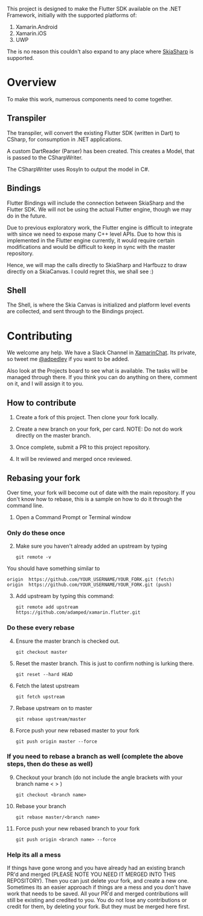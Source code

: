 This project is designed to make the Flutter SDK available on the .NET Framework, initially with the supported platforms of:

1) Xamarin.Android
2) Xamarin.iOS
3) UWP

The is no reason this couldn't also expand to any place where [SkiaSharp](https://github.com/mono/SkiaSharp) is supported.

# Overview

To make this work, numerous components need to come together.

## Transpiler

The transpiler, will convert the existing Flutter SDK (written in Dart) to CSharp, for consumption in .NET applications.

A custom DartReader (Parser) has been created. This creates a Model, that is passed to the CSharpWriter.

The CSharpWriter uses Rosyln to output the model in C#.

## Bindings

Flutter Bindings will include the connection between SkiaSharp and the Flutter SDK. We will not be using the actual Flutter engine, though we may do in the future.

Due to previous exploratory work, the Flutter engine is difficult to integrate with since we need to expose many C++ level APIs. Due to how this is implemented in the Flutter engine currently, it would require certain modifications and would be difficult to keep in sync with the master repository.

Hence, we will map the calls directly to SkiaSharp and Harfbuzz to draw directly on a SkiaCanvas. I could regret this, we shall see :)

## Shell

The Shell, is where the Skia Canvas is initialized and platform level events are collected, and sent through to the Bindings project.

# Contributing

We welcome any help. We have a Slack Channel in [XamarinChat](https://xamarinchat.herokuapp.com/). Its private, so tweet me [@adpedley](https://twitter.com/adpedley) if you want to be added.

Also look at the Projects board to see what is available. The tasks will be managed through there. If you think you can do anything on there, comment on it, and I will assign it to you.

## How to contribute

1) Create a fork of this project. Then clone your fork locally.

2) Create a new branch on your fork, per card. NOTE: Do not do work directly on the master branch.

3) Once complete, submit a PR to this project repository.

4) It will be reviewed and merged once reviewed.

## Rebasing your fork

Over time, your fork will become out of date with the main repository. If you don't know how to rebase, this is a sample on how to do it through the command line.

1) Open a Command Prompt or Terminal window

### Only do these once
2) Make sure you haven't already added an upstream by typing 

   `git remote -v`

You should have something similar to 

   ```
   origin  https://github.com/YOUR_USERNAME/YOUR_FORK.git (fetch)   
   origin  https://github.com/YOUR_USERNAME/YOUR_FORK.git (push)
   ```

3) Add upstream by typing this command:

   `git remote add upstream https://github.com/adamped/xamarin.flutter.git`

### Do these every rebase
4) Ensure the master branch is checked out. 

   `git checkout master`

5) Reset the master branch. This is just to confirm nothing is lurking there.

   `git reset --hard HEAD`

6) Fetch the latest upstream

   `git fetch upstream`

7) Rebase upstream on to master

   `git rebase upstream/master`

8) Force push your new rebased master to your fork

   `git push origin master --force`

### If you need to rebase a branch as well (complete the above steps, then do these as well)
9) Checkout your branch (do not include the angle brackets with your branch name < > )

   `git checkout <branch name>`

10) Rebase your branch

    `git rebase master/<branch name>`

11) Force push your new rebased branch to your fork

    `git push origin <branch name> --force`

### Help its all a mess

If things have gone wrong and you have already had an existing branch PR'd and merged (PLEASE NOTE YOU NEED IT MERGED INTO THIS REPOSITORY). 
Then you can just delete your fork, and create a new one. Sometimes its an easier approach if things are a mess and you don't have work that needs to be saved. All your PR'd and merged contributions will still be existing and credited to you. You do not lose any contributions or credit for them, by deleting your fork. But they must be merged here first.
